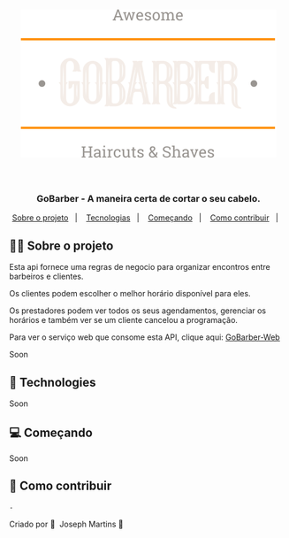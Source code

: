 <h1 align="center">
  <img src="https://github.com/JosephMartins/gobarber-web/blob/master/src/assets/logo.svg" alt="Logo"><br /><br />
  <h3 align="center">  
  GoBarber - A maneira certa de cortar o seu cabelo.
</h3>
</h1>

<p align="center">
  <a href="#Sobre-o-projeto">Sobre o projeto</a>&nbsp;&nbsp;&nbsp;|&nbsp;&nbsp;&nbsp;
  <a href="#-technologies">Tecnologias</a>&nbsp;&nbsp;&nbsp;|&nbsp;&nbsp;&nbsp;
  <a href="#-getting-started">Começando</a>&nbsp;&nbsp;&nbsp;|&nbsp;&nbsp;&nbsp;
  <a href="#-how-to-contribute">Como contribuir</a>&nbsp;&nbsp;&nbsp;|&nbsp;&nbsp;&nbsp;
  
</p>

<!-- <p id="insomniaButton" align="center">

  <a href="https://insomnia.rest/run" target="_blank"><img src="https://insomnia.rest/images/run.svg" alt="Run in Insomnia"></a>
</p> -->

<!-- <img alt="Layout" src=".github/mockup.png">-->

## ✌🏼 Sobre o projeto

Esta api fornece  uma regras de negocio para organizar encontros entre barbeiros e clientes.

Os clientes podem escolher o melhor horário disponível para eles.

Os prestadores podem ver todos os seus agendamentos, gerenciar os horários e também ver se um cliente cancelou a programação.

Para ver o serviço web que consome esta API, clique aqui: <a href="https://github.com/JosephMartins/gobarber-web">GoBarber-Web</a>


Soon

## 🚀 Technologies

Soon

## 💻 Começando

Soon

## 🤔 Como contribuir


```
-
```

Criado por 💜&nbsp;  Joseph  Martins 👋
